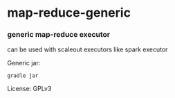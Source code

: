 # map-reduce-generic

### generic map-reduce executor
can be used with scaleout executors like spark executor

Generic jar:

    gradle jar

License: GPLv3

